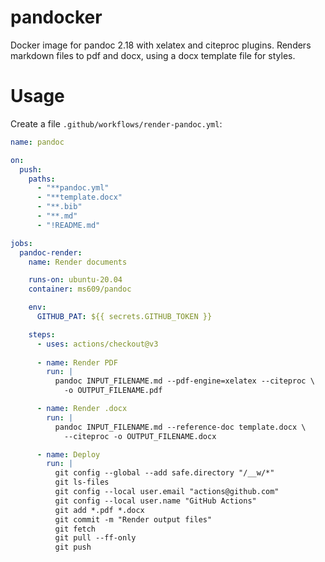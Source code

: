 # pandocker

Docker image for pandoc 2.18 with xelatex and citeproc plugins.  Renders markdown files to pdf and docx, using a docx template file for styles.

# Usage

Create a file `.github/workflows/render-pandoc.yml`:

```yml
name: pandoc

on:
  push:
    paths:
      - "**pandoc.yml"
      - "**template.docx"
      - "**.bib"
      - "**.md"
      - "!README.md"

jobs:
  pandoc-render:
    name: Render documents

    runs-on: ubuntu-20.04
    container: ms609/pandoc

    env:
      GITHUB_PAT: ${{ secrets.GITHUB_TOKEN }}

    steps:
      - uses: actions/checkout@v3
        
      - name: Render PDF
        run: |
          pandoc INPUT_FILENAME.md --pdf-engine=xelatex --citeproc \
            -o OUTPUT_FILENAME.pdf

      - name: Render .docx
        run: |
          pandoc INPUT_FILENAME.md --reference-doc template.docx \
            --citeproc -o OUTPUT_FILENAME.docx

      - name: Deploy
        run: |
          git config --global --add safe.directory "/__w/*"
          git ls-files
          git config --local user.email "actions@github.com"
          git config --local user.name "GitHub Actions"
          git add *.pdf *.docx
          git commit -m "Render output files"
          git fetch
          git pull --ff-only
          git push
```
